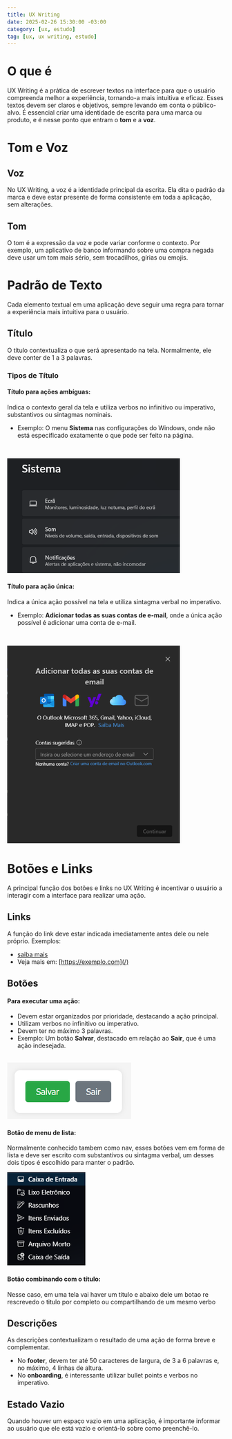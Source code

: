 ```yaml
---
title: UX Writing
date: 2025-02-26 15:30:00 -03:00
category: [ux, estudo]
tag: [ux, ux writing, estudo]
---
```


# O que é
UX Writing é a prática de escrever textos na interface para que o usuário compreenda melhor a experiência, tornando-a mais intuitiva e eficaz. Esses textos devem ser claros e objetivos, sempre levando em conta o público-alvo.
É essencial criar uma identidade de escrita para uma marca ou produto, e é nesse ponto que entram o **tom** e a **voz**.

# Tom e Voz
## Voz
No UX Writing, a voz é a identidade principal da escrita. Ela dita o padrão da marca e deve estar presente de forma consistente em toda a aplicação, sem alterações.

## Tom
O tom é a expressão da voz e pode variar conforme o contexto. Por exemplo, um aplicativo de banco informando sobre uma compra negada deve usar um tom mais sério, sem trocadilhos, gírias ou emojis.

# Padrão de Texto
Cada elemento textual em uma aplicação deve seguir uma regra para tornar a experiência mais intuitiva para o usuário.

## Título
O título contextualiza o que será apresentado na tela. Normalmente, ele deve conter de 1 a 3 palavras.

### Tipos de Título
#### Título para ações ambíguas:
Indica o contexto geral da tela e utiliza verbos no infinitivo ou imperativo, substantivos ou sintagmas nominais.

- Exemplo: O menu **Sistema** nas configurações do Windows, onde não está
  especificado exatamente o que pode ser feito na página.

<br />

<img src="../assets/img/2025-02-26-ux-writing/Pasted image 20250226144245.png"
width="400" alt="acaoambigua"/>

#### Título para ação única:
Indica a única ação possível na tela e utiliza sintagma verbal no imperativo.

- Exemplo: **Adicionar todas as suas contas de e-mail**, onde a única ação
  possível é adicionar uma conta de e-mail.

<br />

<img src="../assets/img/2025-02-26-ux-writing/Pasted image 20250226144708.png"
width="400" alt="acaounica"/>

# Botões e Links
A principal função dos botões e links no UX Writing é incentivar o usuário a interagir com a interface para realizar uma ação.

## Links
A função do link deve estar indicada imediatamente antes dele ou nele próprio.
Exemplos:
- [saiba mais](/)
- Veja mais em: [https://exemplo.com](/)

## Botões
#### Para executar uma ação:
- Devem estar organizados por prioridade, destacando a ação principal.
- Utilizam verbos no infinitivo ou imperativo.
- Devem ter no máximo 3 palavras.
- Exemplo: Um botão **Salvar**, destacado em relação ao **Sair**, que é uma ação
  indesejada.

<br />
  
<img src="../assets/img/2025-02-26-ux-writing/Pasted image 20250226150030.png" alt="executaracao"/>

#### Botão de menu de lista:
Normalmente conhecido tambem como nav, esses botões vem em forma de lista e deve ser escrito com substantivos ou sintagma verbal, um desses dois tipos é escolhido para manter o padrão.
  <br />

<img src="../assets/img/2025-02-26-ux-writing/Pasted image 20250226150848.png" alt="menulista"/>

#### Botão combinando com o título:
Nesse caso, em uma tela vai haver um titulo e abaixo dele um botao re rescrevedo
o titulo por completo ou compartilhando de um mesmo verbo

## Descrições
As descrições contextualizam o resultado de uma ação de forma breve e complementar.
- No **footer**, devem ter até 50 caracteres de largura, de 3 a 6 palavras e, no máximo, 4 linhas de altura.
- No **onboarding**, é interessante utilizar bullet points e verbos no imperativo.

## Estado Vazio

Quando houver um espaço vazio em uma aplicação, é importante informar ao usuário que ele está vazio e orientá-lo sobre como preenchê-lo.
